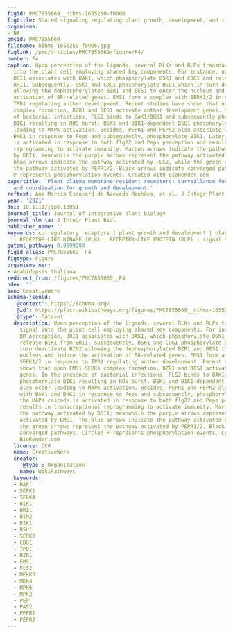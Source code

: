 ```yaml
---
figid: PMC7855669__nihms-1655250-f0006
figtitle: Shared signaling regulating plant growth, development, and immunity
organisms:
- NA
pmcid: PMC7855669
filename: nihms-1655250-f0006.jpg
figlink: /pmc/articles/PMC7855669/figure/F4/
number: F4
caption: Upon perception of the ligands, several RLKs and RLPs transduce the signal
  into the plant cell employing shared key components. For instance, upon BR perception,
  BRI1 associates with BAK1, which phosphorylate BSK1 and CDG1 and release BIK1 from
  BRI1. Subsequently, BSK1 and CDG1 phosphorylate BSU1 which in turn deactivate BIN2
  allowing the dephosphorylated BZR1 and BES1 to enter the nucleus and induce the
  activation of BR-related genes. EMS1 form a complex with SERK1/2 in response to
  TPD1 regulating anther development. Recent studies have shown that upon EMS1-SERKs
  complex formation, BZR1 and BES1 activate anther development genes. In the presence
  of bacterial infections, FLS2 binds to BAK1/BKK1 and subsequently phosphorylate
  BIK1 resulting in ROS burst. BSK1 and BIK1-dependent BSU1 phosphorylation also occur
  leading to MAPK activation. Besides, PEPR1 and PEPR2 also associate with BAK1 and
  BKK1 in response to Peps and subsequently, phosphorylate BIK1. Later, the MAPK cascade
  is activated in response to both flg22 and Peps perception and results in transcriptional
  reprogramming to activate immunity. Maroon arrows indicate the pathway activated
  by BRI1; meanwhile the purple arrows represent the pathway activated by EMS1. The
  blue arrows indicate the pathway activated by FLS2, while the green arrows represent
  the pathway activated by PEPR1/2. Black arrows indicate converged pathways. Circled
  P represents phosphorylation events. Created with BioRender.com
papertitle: 'Plant plasma membrane-resident receptors: surveillance for infections
  and coordination for growth and development.'
reftext: Ana Marcia Escocard de Azevedo Manhães, et al. J Integr Plant Biol. ;63(1):79-101.
year: '2021'
doi: 10.1111/jipb.13051
journal_title: Journal of integrative plant biology
journal_nlm_ta: J Integr Plant Biol
publisher_name: ''
keywords: co-regulatory receptors | plant growth and development | plant immunity
  | RECEPTOR-LIKE KINASE (RLK) | RECEPTOR-LIKE PROTEIN (RLP) | signal transduction
automl_pathway: 0.9699908
figid_alias: PMC7855669__F4
figtype: Figure
organisms_ner:
- Arabidopsis thaliana
redirect_from: /figures/PMC7855669__F4
ndex: ''
seo: CreativeWork
schema-jsonld:
  '@context': https://schema.org/
  '@id': https://pfocr.wikipathways.org/figures/PMC7855669__nihms-1655250-f0006.html
  '@type': Dataset
  description: Upon perception of the ligands, several RLKs and RLPs transduce the
    signal into the plant cell employing shared key components. For instance, upon
    BR perception, BRI1 associates with BAK1, which phosphorylate BSK1 and CDG1 and
    release BIK1 from BRI1. Subsequently, BSK1 and CDG1 phosphorylate BSU1 which in
    turn deactivate BIN2 allowing the dephosphorylated BZR1 and BES1 to enter the
    nucleus and induce the activation of BR-related genes. EMS1 form a complex with
    SERK1/2 in response to TPD1 regulating anther development. Recent studies have
    shown that upon EMS1-SERKs complex formation, BZR1 and BES1 activate anther development
    genes. In the presence of bacterial infections, FLS2 binds to BAK1/BKK1 and subsequently
    phosphorylate BIK1 resulting in ROS burst. BSK1 and BIK1-dependent BSU1 phosphorylation
    also occur leading to MAPK activation. Besides, PEPR1 and PEPR2 also associate
    with BAK1 and BKK1 in response to Peps and subsequently, phosphorylate BIK1. Later,
    the MAPK cascade is activated in response to both flg22 and Peps perception and
    results in transcriptional reprogramming to activate immunity. Maroon arrows indicate
    the pathway activated by BRI1; meanwhile the purple arrows represent the pathway
    activated by EMS1. The blue arrows indicate the pathway activated by FLS2, while
    the green arrows represent the pathway activated by PEPR1/2. Black arrows indicate
    converged pathways. Circled P represents phosphorylation events. Created with
    BioRender.com
  license: CC0
  name: CreativeWork
  creator:
    '@type': Organization
    name: WikiPathways
  keywords:
  - BAK1
  - SERK1
  - SERK4
  - BIK1
  - BRI1
  - BIN2
  - BSK1
  - BSU1
  - SERK2
  - CDG1
  - TPD1
  - BZR1
  - EMS1
  - FLS2
  - MEKK3
  - MKK4
  - MPK6
  - MPK3
  - PEP
  - PAS2
  - PEPR1
  - PEPR2
---
```

